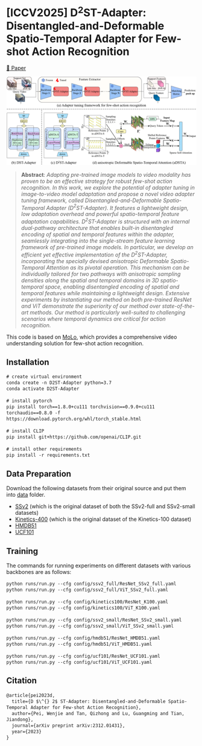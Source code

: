 # [ICCV2025] D$^2$ST-Adapter: Disentangled-and-Deformable Spatio-Temporal Adapter for Few-shot Action Recognition

[📖 Paper](https://arxiv.org/abs/2312.01431)

![teaser](img/Framework.png)

> **Abstract**: *Adapting pre-trained image models to video modality has proven to be an effective strategy for robust few-shot action recognition. In this work, we explore the potential of adapter tuning in image-to-video model adaptation and propose a novel video adapter tuning framework, called Disentangled-and-Deformable Spatio-Temporal Adapter (D$^2$ST-Adapter). It features a lightweight design, low adaptation overhead and powerful spatio-temporal feature adaptation capabilities. D$^2$ST-Adapter is structured with an internal dual-pathway architecture that enables built-in disentangled encoding of spatial and temporal features within the adapter, seamlessly integrating into the single-stream feature learning framework of pre-trained image models. In particular, we develop an efficient yet effective implementation of the D$^2$ST-Adapter, incorporating the specially devised anisotropic Deformable Spatio-Temporal Attention as its pivotal operation. This mechanism can be individually tailored for two pathways with anisotropic sampling densities along the spatial and temporal domains in 3D spatio-temporal space, enabling disentangled encoding of spatial and temporal features while maintaining a lightweight design. Extensive experiments by instantiating our method on both pre-trained ResNet and ViT demonstrate the superiority of our method over state-of-the-art methods. Our method is particularly well-suited to challenging scenarios where temporal dynamics are critical for action recognition.*

This code is based on [MoLo](https://github.com/alibaba-mmai-research/MoLo), which provides a comprehensive video understanding solution for few-shot action recognition.

## Installation

```
# create virtual environment
conda create -n D2ST-Adapter python=3.7
conda activate D2ST-Adapter

# install pytorch
pip install torch==1.8.0+cu111 torchvision==0.9.0+cu111 torchaudio==0.8.0 -f https://download.pytorch.org/whl/torch_stable.html

# install CLIP
pip install git+https://github.com/openai/CLIP.git

# install other requirements
pip install -r requirements.txt
```

## Data Preparation

Download the following datasets from their original source and put them into [data](./data/) folder.

- [SSv2](https://www.qualcomm.com/developer/software/something-something-v-2-dataset) (which is the original dataset of both the SSv2-full and SSv2-small datasets)
- [Kinetics-400](https://github.com/Showmax/kinetics-downloader) (which is the original dataset of the Kinetics-100 dataset)
- [HMDB51](https://serre-lab.clps.brown.edu/resource/hmdb-a-large-human-motion-database/#Downloads)
- [UCF101](https://www.crcv.ucf.edu/data/UCF101.php)

## Training

The commands for running experiments on different datasets with various backbones are as follows:

```
python runs/run.py --cfg config/ssv2_full/ResNet_SSv2_full.yaml
python runs/run.py --cfg config/ssv2_full/ViT_SSv2_full.yaml

python runs/run.py --cfg config/kinetics100/ResNet_K100.yaml
python runs/run.py --cfg config/kinetics100/ViT_K100.yaml

python runs/run.py --cfg config/ssv2_small/ResNet_SSv2_small.yaml
python runs/run.py --cfg config/ssv2_small/ViT_SSv2_small.yaml

python runs/run.py --cfg config/hmdb51/ResNet_HMDB51.yaml
python runs/run.py --cfg config/hmdb51/ViT_HMDB51.yaml

python runs/run.py --cfg config/ucf101/ResNet_UCF101.yaml
python runs/run.py --cfg config/ucf101/ViT_UCF101.yaml
```

## Citation

```
@article{pei2023d,
  title={D $\^{} 2$ ST-Adapter: Disentangled-and-Deformable Spatio-Temporal Adapter for Few-shot Action Recognition},
  author={Pei, Wenjie and Tan, Qizhong and Lu, Guangming and Tian, Jiandong},
  journal={arXiv preprint arXiv:2312.01431},
  year={2023}
}
```
